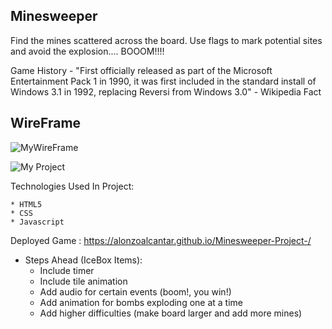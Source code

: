 ## Minesweeper

Find the mines scattered across the board. Use flags to mark potential sites and avoid the explosion.... BOOOM!!!!



Game History -  "First officially released as part of the Microsoft Entertainment Pack 1 in 1990, it was first included in the standard install of Windows 3.1 in 1992, replacing Reversi from Windows 3.0" - Wikipedia Fact 


## WireFrame

![MyWireFrame](https://i.imgur.com/DXwo56y.png)

![My Project](https://i.imgur.com/8CIb2bu.png)

Technologies Used In Project:

    * HTML5 
    * CSS
    * Javascript 


Deployed Game : https://alonzoalcantar.github.io/Minesweeper-Project-/



* Steps Ahead (IceBox Items):
    * Include timer
    * Include tile animation
    * Add audio for certain events (boom!, you win!)
    * Add animation for bombs exploding one at a time 
    * Add higher difficulties (make board larger and add more mines)



